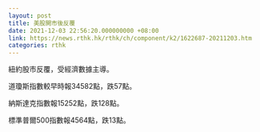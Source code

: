 ```yaml
---
layout: post
title: 美股開市後反覆
date: 2021-12-03 22:56:20.000000000 +08:00
link: https://news.rthk.hk/rthk/ch/component/k2/1622687-20211203.htm
categories: rthk
---
```


紐約股市反覆，受經濟數據主導。

道瓊斯指數較早時報34582點，跌57點。

納斯達克指數報15252點，跌128點。

標準普爾500指數報4564點，跌13點。
